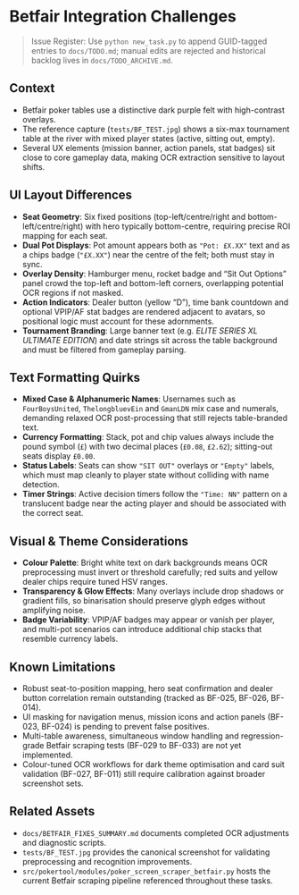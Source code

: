 # Betfair Integration Challenges
> Issue Register: Use `python new_task.py` to append GUID-tagged entries to `docs/TODO.md`; manual edits are rejected and historical backlog lives in `docs/TODO_ARCHIVE.md`.

## Context
- Betfair poker tables use a distinctive dark purple felt with high-contrast overlays.
- The reference capture (`tests/BF_TEST.jpg`) shows a six-max tournament table at the river with mixed player states (active, sitting out, empty).
- Several UX elements (mission banner, action panels, stat badges) sit close to core gameplay data, making OCR extraction sensitive to layout shifts.

## UI Layout Differences
- **Seat Geometry**: Six fixed positions (top-left/centre/right and bottom-left/centre/right) with hero typically bottom-centre, requiring precise ROI mapping for each seat.
- **Dual Pot Displays**: Pot amount appears both as `"Pot: £X.XX"` text and as a chips badge (`"£X.XX"`) near the centre of the felt; both must stay in sync.
- **Overlay Density**: Hamburger menu, rocket badge and “Sit Out Options” panel crowd the top-left and bottom-left corners, overlapping potential OCR regions if not masked.
- **Action Indicators**: Dealer button (yellow “D”), time bank countdown and optional VPIP/AF stat badges are rendered adjacent to avatars, so positional logic must account for these adornments.
- **Tournament Branding**: Large banner text (e.g. *ELITE SERIES XL ULTIMATE EDITION*) and date strings sit across the table background and must be filtered from gameplay parsing.

## Text Formatting Quirks
- **Mixed Case & Alphanumeric Names**: Usernames such as `FourBoysUnited`, `ThelongbluevEin` and `GmanLDN` mix case and numerals, demanding relaxed OCR post-processing that still rejects table-branded text.
- **Currency Formatting**: Stack, pot and chip values always include the pound symbol (`£`) with two decimal places (`£0.08`, `£2.62`); sitting-out seats display `£0.00`.
- **Status Labels**: Seats can show `"SIT OUT"` overlays or `"Empty"` labels, which must map cleanly to player state without colliding with name detection.
- **Timer Strings**: Active decision timers follow the `"Time: NN"` pattern on a translucent badge near the acting player and should be associated with the correct seat.

## Visual & Theme Considerations
- **Colour Palette**: Bright white text on dark backgrounds means OCR preprocessing must invert or threshold carefully; red suits and yellow dealer chips require tuned HSV ranges.
- **Transparency & Glow Effects**: Many overlays include drop shadows or gradient fills, so binarisation should preserve glyph edges without amplifying noise.
- **Badge Variability**: VPIP/AF badges may appear or vanish per player, and multi-pot scenarios can introduce additional chip stacks that resemble currency labels.

## Known Limitations
- Robust seat-to-position mapping, hero seat confirmation and dealer button correlation remain outstanding (tracked as BF-025, BF-026, BF-014).
- UI masking for navigation menus, mission icons and action panels (BF-023, BF-024) is pending to prevent false positives.
- Multi-table awareness, simultaneous window handling and regression-grade Betfair scraping tests (BF-029 to BF-033) are not yet implemented.
- Colour-tuned OCR workflows for dark theme optimisation and card suit validation (BF-027, BF-011) still require calibration against broader screenshot sets.

## Related Assets
- `docs/BETFAIR_FIXES_SUMMARY.md` documents completed OCR adjustments and diagnostic scripts.
- `tests/BF_TEST.jpg` provides the canonical screenshot for validating preprocessing and recognition improvements.
- `src/pokertool/modules/poker_screen_scraper_betfair.py` hosts the current Betfair scraping pipeline referenced throughout these tasks.
